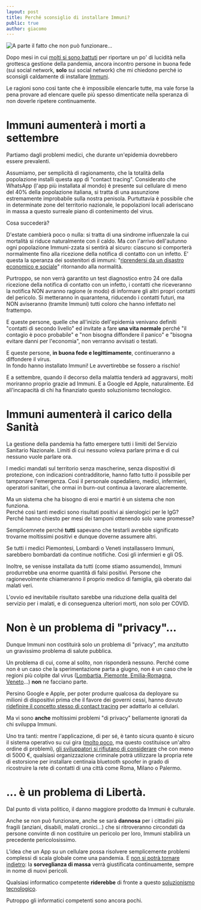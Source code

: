```yaml
---
layout: post
title: Perché sconsiglio di installare Immuni?
public: true
author: giacomo
---
```


![A parte il fatto che non può funzionare...](https://www.commitstrip.com/wp-content/uploads/2020/05/Strip-Appli-stop-Covid-650-finalenglish.jpg)

Dopo mesi in cui [molti si sono battuti](https://www.lemonde.fr/idees/article/2020/04/25/stopcovid-est-un-projet-desastreux-pilote-par-des-apprentis-sorciers_6037721_3232.html)
per riportare un po' di lucidità nella grottesca gestione della pandemia,
ancora incontro persone in buona fede (sui social network, **solo** sui
social network) che mi chiedono perché io sconsigli caldamente di installare [Immuni](https://www.immuni.italia.it/).

Le ragioni sono così tante che è impossibile elencarle tutte, ma vale forse la pena
provare ad elencare quelle più spesso dimenticate nella speranza di
non doverle ripetere continuamente.

# Immuni aumenterà i morti a settembre

Partiamo dagli problemi medici, che durante un'epidemia dovrebbero essere prevalenti.

Assumiamo, per semplicità di ragionamento, che la totalità della popolazione installi
questa app di "contact tracing". Considerato che WhatsApp (l'app più installata al mondo)
è presente sui cellulare di meno del 40% della popolazione italiana, si tratta di una
assunzione estremamente improbabile sulla nostra penisola. Purtuttavia è possibile che
in determinate zone del territorio nazionale, le popolazioni locali aderiscano in massa
a questo surreale piano di contenimento del virus.

Cosa succederà?

D'estate cambierà poco o nulla: si tratta di una sindrome influenzale la cui mortalità
si riduce naturalmente con il caldo. Ma con l'arrivo dell'autunno ogni popolazione
Immuni-zzata si sentirà al sicuro: ciascuno si comporterà normalmente fino alla ricezione
della notifica di contatto con un infetto. E' questa la speranza dei sostenitori di immuni:
"[riprendersi da un disastro economico e sociale](https://twitter.com/mamo75r/status/1267914603964567558)" 
ritornando alla normalità.

Purtroppo, se non verrà garantito un test diagnostico entro 24 ore
dalla ricezione della notifica di contatto con un infetto, i contatti che riceveranno
la notifica NON avranno ragione (e modo) di informare gli altri propri contatti del pericolo.
Si metteranno in quarantena, riducendo i contatti futuri, ma NON aviseranno (tramite Immuni)
tutti coloro che hanno infettato nel frattempo.

E queste persone, quelle che all'inizio dell'epidemia venivano definiti "contatti di secondo
livello" ed invitate a fare **una vita normale** perché "il contagio è poco probabile" e
"non bisogna diffondere il panico" e "bisogna evitare danni per l'economia", non
verranno avvisati o testati.

E queste persone, **in buona fede e legittimamente**, continueranno a diffondere il virus.  
In fondo hanno installato Immuni! Le avvertirebbe se fossero a rischio!

E a settembre, quando il decorso della malattia tenderà ad aggravarsi, molti moriranno
proprio grazie ad Immuni. E a Google ed Apple, naturalmente. Ed all'incapacità di
chi ha finanziato questo soluzionismo tecnologico.

# Immuni aumenterà il carico della Sanità

La gestione della pandemia ha fatto emergere tutti i limiti del Servizio Sanitario Nazionale.
Limiti di cui nessuno voleva parlare prima e di cui nessuno vuole parlare ora. 

I medici mandati sul territorio senza mascherine, senza dispositivi di protezione, con
indicazioni contradditorie, hanno fatto tutto il possibile per tamponare l'emergenza.
Così il personale ospedaliero, medici, infermieri, operatori sanitari, che ormai in burn-out
continua a lavorare alacremente.

Ma un sistema che ha bisogno di eroi e martiri è un sistema che non funziona.  
Perché così tanti medici sono risultati positivi ai sierologici per le IgG?  
Perché hanno chiesto per mesi dei tamponi ottenendo solo vane promesse?

Semplicemnete perché **tutti** sapevano che testarli avrebbe significato
trovarne moltissimi positivi e dunque doverne assumere altri.

Se tutti i medici Piemontesi, Lombardi o Veneti installassero Immuni, sarebbero
bombardati da continue notifiche. Così gli infermieri e gli OS.

Inoltre, se venisse installata da tutti (come stiamo assumendo), Immuni produrrebbe
una enorme quantità di falsi positivi. Persone che ragionevolmente chiameranno
il proprio medico di famiglia, già oberato dai malati veri.

L'ovvio ed inevitabile risultato sarebbe una riduzione della qualità del
servizio per i malati, e di conseguenza ulteriori morti, non solo per COVID.

# Non è un problema di "privacy"...

Dunque Immuni non costituirà solo un problema di "privacy", ma anzitutto un gravissimo problema di salute pubblica.

Un problema di cui, come al solito, non risponderà nessuno.
Perché come non è un caso che la sperimentazione parta a giugno, non è un caso che le 
regioni più colpite dal virus ([Lombartia, Piemonte, Emilia-Romagna, Veneto](https://lab24.ilsole24ore.com/coronavirus/)...) 
**non** ne facciano parte.

Persino Google e Apple, per poter produrre qualcosa da deployare su milioni
di dispositivi prima che il favore dei governi cessi, hanno dovuto
[ridefinire il concetto stesso di contact tracing](https://medium.com/personaldata-io/inferring-distance-from-bluetooth-signal-strength-a-deep-dive-fe7badc2bb6d)
per adattarlo ai cellulari.

Ma vi sono **anche** moltissimi problemi "di privacy" bellamente ignorati da chi sviluppa Immuni.

Uno tra tanti: mentre l'applicazione, di per sé, è tanto sicura quanto è sicuro il sistema operativo
su cui gira ([molto poco](https://francozappa.github.io/about-bias/), ma questo costituisce un'altro ordine di problemi),
[gli sviluppatori si rifiutano di considerare](https://github.com/immuni-app/immuni-documentation/issues/12) 
che con meno di 5000 €, qualsiasi organizzazione
criminale potrà utilizzare la propria rete di estorsione per installare centinaia bluetooth
spoofer in grado di ricostruire la rete di contatti di una città come Roma, Milano o Palermo.

# ... è un problema di Libertà.

Dal punto di vista politico, il danno maggiore prodotto da Immuni è culturale.

Anche se non può funzionare, anche se sarà **dannosa** per i cittadini più fragili
(anziani, disabili, malati cronici...) che si ritroveranno circondati da persone
convinte di non costituire un pericolo per loro, Immuni stabilirà un precedente pericolosissimo.

L'idea che un App su un cellulare possa risolvere semplicemente problemi complessi di scala globale come una pandemia.
E [non si potrà tornare indietro](https://www.latimes.com/opinion/story/2020-05-12/coronavirus-tracing-app-apple-google): 
la **sorveglianza di massa** verrà giustificata continuamente, sempre in nome di nuovi pericoli.

Qualsiasi informatico competente **riderebbe** di fronte a questo 
[soluzionismo tecnologico](https://www.open.online/2020/06/02/app-contact-tracing-bruce-schneier-intervista/).

Putroppo gli informatici competenti sono ancora pochi.
